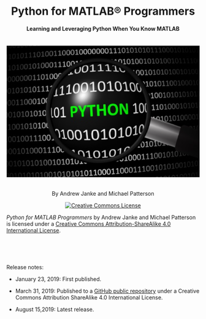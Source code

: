 
<h1 style="text-align: center;">Python for MATLAB® Programmers</h1>
<h4 style="text-align: center;">
Learning and Leveraging Python When You Know MATLAB
</h4>
<br>

<div style="text-align: center;">

<img src="media/image1.png">
</div>

<br>
<p style="text-align: center;">
By Andrew Janke and Michael Patterson
</p>

<p style="text-align: center;">
<a rel="license" href="http://creativecommons.org/licenses/by-sa/4.0/">
<img alt="Creative Commons License" style="border-width:0" src="https://i.creativecommons.org/l/by-sa/4.0/88x31.png" />
</a>
</p>

_Python for MATLAB Programmers_ by Andrew Janke and Michael Patterson is licensed under a
 <a rel="license" href="http://creativecommons.org/licenses/by-sa/4.0/">Creative Commons Attribution-ShareAlike 4.0 International License</a>.

<br>
<br>
<br>

Release notes:

-  January 23, 2019: First published.

-  March 31, 2019: Published to a [GitHub public
   repository](https://github.com/apjanke/PythonForMatlabProgrammers) under a
   Creative Commons Attribution ShareAlike 4.0 International License.

-  August 15,2019: Latest release.

<br>
